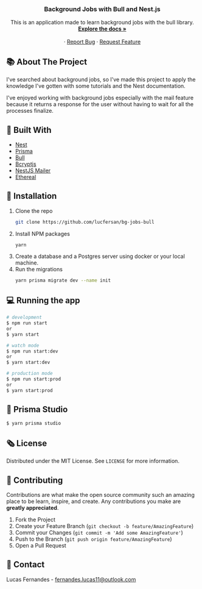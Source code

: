 <p align="center">
  <h3 align="center">Background Jobs with Bull and Nest.js</h3>

  <p align="center">
    This is an application made to learn background jobs with the bull library.
    <br />
    <a href="https://github.com/lucfersan/bg-jobs-bull"><strong>Explore the docs »</strong></a>
    <br />
    <br />
    ·
    <a href="https://github.com/lucfersan/bg-jobs-bull/issues">Report Bug</a>
    ·
    <a href="https://github.com/lucfersan/bg-jobs-bull/issues">Request Feature</a>
  </p>
</p>

## 📚 About The Project

I've searched about background jobs, so I've made this project to apply the knowledge I've gotten with some tutorials and the Nest documentation.

I've enjoyed working with background jobs especially with the mail feature because it returns a response for the user without having to wait for all the processes finalize.

## 🧰 Built With

- [Nest](https://docs.nestjs.com/)
- [Prisma](https://www.prisma.io/docs/)
- [Bull](https://optimalbits.github.io/bull/)
- [Bcryptjs](https://www.npmjs.com/package/bcryptjs)
- [NestJS Mailer](https://nest-modules.github.io/mailer/)
- [Ethereal](https://ethereal.email/)

## 🚀 Installation

1. Clone the repo
   ```sh
   git clone https://github.com/lucfersan/bg-jobs-bull
   ```
2. Install NPM packages
   ```sh
   yarn
   ```
3. Create a database and a Postgres server using docker or your local machine.
4. Run the migrations
   ```sh
   yarn prisma migrate dev --name init
   ```

## 💻 Running the app

```bash
# development
$ npm run start
or
$ yarn start

# watch mode
$ npm run start:dev
or
$ yarn start:dev

# production mode
$ npm run start:prod
or
$ yarn start:prod
```

## 🔺 Prisma Studio

```bash
$ yarn prisma studio
```

## 🗞️ License

Distributed under the MIT License. See `LICENSE` for more information.

## 🤝 Contributing

Contributions are what make the open source community such an amazing place to be learn, inspire, and create. Any contributions you make are **greatly appreciated**.

1. Fork the Project
2. Create your Feature Branch (`git checkout -b feature/AmazingFeature`)
3. Commit your Changes (`git commit -m 'Add some AmazingFeature'`)
4. Push to the Branch (`git push origin feature/AmazingFeature`)
5. Open a Pull Request

## 📧 Contact

Lucas Fernandes - fernandes.lucas11@outlook.com
